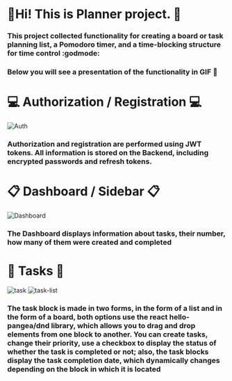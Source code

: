 # :dizzy:Hi! This is Planner project.  :dizzy:
### This project collected functionality for creating a board or task planning list, a Pomodoro timer, and a time-blocking structure for time control :godmode:
### Below you will see a presentation of the functionality in GIF  :eyes:

# :computer: Authorization / Registration :computer:

![Auth](https://github.com/Kuldik/Planner/assets/112172212/feb3e175-4a5c-4f1d-8f63-f1159d21873d)

### Authorization and registration are performed using JWT tokens. All information is stored on the Backend, including encrypted passwords and refresh tokens.

# 📋 Dashboard / Sidebar 📋
![Dashboard](https://github.com/Kuldik/Planner/assets/112172212/ad396dac-d078-4b39-bfd7-77d42c15ca2a)
### The Dashboard displays information about tasks, their number, how many of them were created and completed

# :calendar: Tasks :calendar:
![task](https://github.com/Kuldik/Planner/assets/112172212/01929d6f-81ec-4301-a739-50ff64d88a97) 
![task-list](https://github.com/Kuldik/Planner/assets/112172212/9f01abcd-632a-4a04-b3ed-529ca8127c45)
<br>
### The task block is made in two forms, in the form of a list and in the form of a board, both options use the react hello-pangea/dnd library, which allows you to drag and drop elements from one block to another. You can create tasks, change their priority, use a checkbox to display the status of whether the task is completed or not; also, the task blocks display the task completion date, which dynamically changes depending on the block in which it is located
